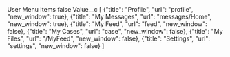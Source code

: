 <?xml version="1.0" encoding="UTF-8"?>
<CustomMetadata xmlns="http://soap.sforce.com/2006/04/metadata" xmlns:xsi="http://www.w3.org/2001/XMLSchema-instance" xmlns:xsd="http://www.w3.org/2001/XMLSchema">
    <label>User Menu Items</label>
    <protected>false</protected>
    <values>
        <field>Value__c</field>
        <value xsi:type="xsd:string">[
{&quot;title&quot;: &quot;Profile&quot;, &quot;url&quot;: &quot;profile&quot;, &quot;new_window&quot;: true},
{&quot;title&quot;: &quot;My Messages&quot;, &quot;url&quot;: &quot;messages/Home&quot;, &quot;new_window&quot;: true},
{&quot;title&quot;: &quot;My Feed&quot;, &quot;url&quot;: &quot;feed&quot;, &quot;new_window&quot;: false},
{&quot;title&quot;: &quot;My Cases&quot;, &quot;url&quot;: &quot;case&quot;, &quot;new_window&quot;: false},
{&quot;title&quot;: &quot;My Files&quot;, &quot;url&quot;: &quot;/MyFeed&quot;, &quot;new_window&quot;: false},
{&quot;title&quot;: &quot;Settings&quot;, &quot;url&quot;: &quot;settings&quot;, &quot;new_window&quot;: false}
]</value>
    </values>
</CustomMetadata>
